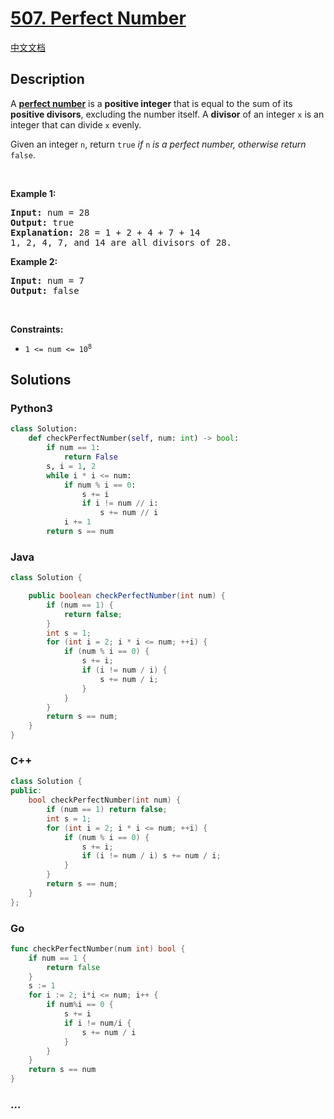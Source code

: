 # [507. Perfect Number](https://leetcode.com/problems/perfect-number)

[中文文档](/solution/0500-0599/0507.Perfect%20Number/README.md)

## Description

<p>A <a href="https://en.wikipedia.org/wiki/Perfect_number" target="_blank"><strong>perfect number</strong></a> is a <strong>positive integer</strong> that is equal to the sum of its <strong>positive divisors</strong>, excluding the number itself. A <strong>divisor</strong> of an integer <code>x</code> is an integer that can divide <code>x</code> evenly.</p>

<p>Given an integer <code>n</code>, return <code>true</code><em> if </em><code>n</code><em> is a perfect number, otherwise return </em><code>false</code>.</p>

<p>&nbsp;</p>
<p><strong class="example">Example 1:</strong></p>

<pre>
<strong>Input:</strong> num = 28
<strong>Output:</strong> true
<strong>Explanation:</strong> 28 = 1 + 2 + 4 + 7 + 14
1, 2, 4, 7, and 14 are all divisors of 28.
</pre>

<p><strong class="example">Example 2:</strong></p>

<pre>
<strong>Input:</strong> num = 7
<strong>Output:</strong> false
</pre>

<p>&nbsp;</p>
<p><strong>Constraints:</strong></p>

<ul>
	<li><code>1 &lt;= num &lt;= 10<sup>8</sup></code></li>
</ul>

## Solutions

<!-- tabs:start -->

### **Python3**

```python
class Solution:
    def checkPerfectNumber(self, num: int) -> bool:
        if num == 1:
            return False
        s, i = 1, 2
        while i * i <= num:
            if num % i == 0:
                s += i
                if i != num // i:
                    s += num // i
            i += 1
        return s == num
```

### **Java**

```java
class Solution {

    public boolean checkPerfectNumber(int num) {
        if (num == 1) {
            return false;
        }
        int s = 1;
        for (int i = 2; i * i <= num; ++i) {
            if (num % i == 0) {
                s += i;
                if (i != num / i) {
                    s += num / i;
                }
            }
        }
        return s == num;
    }
}
```

### **C++**

```cpp
class Solution {
public:
    bool checkPerfectNumber(int num) {
        if (num == 1) return false;
        int s = 1;
        for (int i = 2; i * i <= num; ++i) {
            if (num % i == 0) {
                s += i;
                if (i != num / i) s += num / i;
            }
        }
        return s == num;
    }
};
```

### **Go**

```go
func checkPerfectNumber(num int) bool {
	if num == 1 {
		return false
	}
	s := 1
	for i := 2; i*i <= num; i++ {
		if num%i == 0 {
			s += i
			if i != num/i {
				s += num / i
			}
		}
	}
	return s == num
}
```

### **...**

```

```

<!-- tabs:end -->

